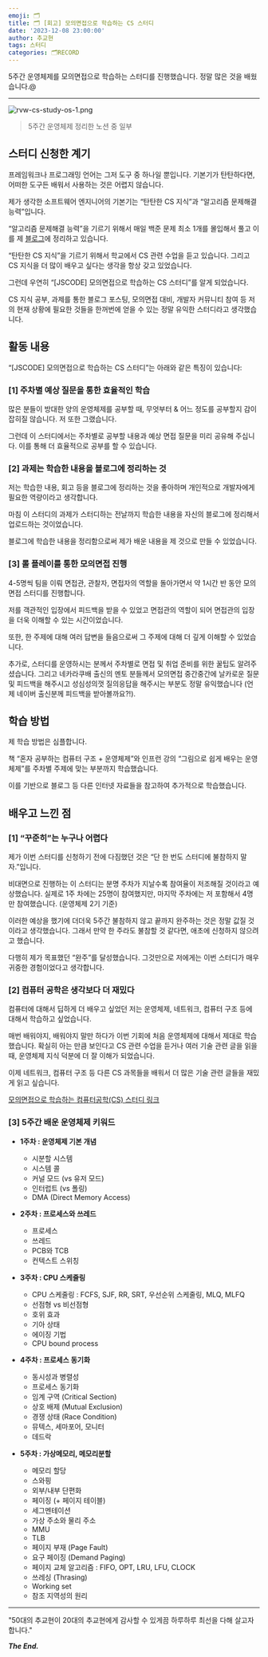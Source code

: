 ```yaml
---
emoji: 🗂️
title: 🗂️ [회고] 모의면접으로 학습하는 CS 스터디
date: '2023-12-08 23:00:00'
author: 추교현
tags: 스터디
categories: 🗂️RECORD
---
```


5주간 운영체제를 모의면접으로 학습하는 스터디를 진행했습니다. 정말 많은 것을 배웠습니다.@

---

![rvw-cs-study-os-1.png](rvw-cs-study-os-1.png)

> 5주간 운영체제 정리한 노션 중 일부

## 스터디 신청한 계기

프레임워크나 프로그래밍 언어는 그저 도구 중 하나일 뿐입니다. 기본기가 탄탄하다면, 어떠한 도구든 배워서 사용하는 것은 어렵지 않습니다.

제가 생각한 소프트웨어 엔지니어의 기본기는 “탄탄한 CS 지식”과 “알고리즘 문제해결 능력”입니다.

“알고리즘 문제해결 능력”을 기르기 위해서 매일 백준 문제 최소 1개를 몰입해서 풀고 이를 제 [블로그](https://scottxchoo.xyz/posts/%F0%9F%95%B9%EF%B8%8FPS)에 정리하고 있습니다.

“탄탄한 CS 지식”을 기르기 위해서 학교에서 CS 관련 수업을 듣고 있습니다. 그리고 CS 지식을 더 많이 배우고 싶다는 생각을 항상 갖고 있었습니다.

그런데 우연히 “[JSCODE] 모의면접으로 학습하는 CS 스터디”를 알게 되었습니다.

CS 지식 공부, 과제를 통한 블로그 포스팅, 모의면접 대비, 개발자 커뮤니티 참여 등 저의 현재 상황에 필요한 것들을 한꺼번에 얻을 수 있는 정말 유익한 스터디라고 생각했습니다.

## 활동 내용

“[JSCODE] 모의면접으로 학습하는 CS 스터디”는 아래와 같은 특징이 있습니다:

### [1] 주차별 예상 질문을 통한 효율적인 학습

많은 분들이 방대한 양의 운영체제를 공부할 때, 무엇부터 & 어느 정도를 공부할지 감이 잡히질 않습니다. 저 또한 그랬습니다.

그런데 이 스터디에서는 주차별로 공부할 내용과 예상 면접 질문을 미리 공유해 주십니다. 이를 통해 더 효율적으로 공부를 할 수 있습니다.

### [2] 과제는 학습한 내용을 블로그에 정리하는 것

저는 학습한 내용, 회고 등을 블로그에 정리하는 것을 좋아하며 개인적으로 개발자에게 필요한 역량이라고 생각합니다.

마침 이 스터디의 과제가 스터디하는 전날까지 학습한 내용을 자신의 블로그에 정리해서 업로드하는 것이었습니다.

블로그에 학습한 내용을 정리함으로써 제가 배운 내용을 제 것으로 만들 수 있었습니다.

### [3] 롤 플레이를 통한 모의면접 진행

4-5명씩 팀을 이뤄 면접관, 관찰자, 면접자의 역할을 돌아가면서 약 1시간 반 동안 모의면접 스터디를 진행합니다.

저를 객관적인 입장에서 피드백을 받을 수 있었고 면접관의 역할이 되어 면접관의 입장을 더욱 이해할 수 있는 시간이었습니다.

또한, 한 주제에 대해 여러 답변을 들음으로써 그 주제에 대해 더 깊게 이해할 수 있었습니다.

추가로, 스터디를 운영하시는 분께서 주차별로 면접 및 취업 준비를 위한 꿀팁도 알려주셨습니다. 그리고 네카라쿠배 출신의 멘토 분들께서 모의면접 중간중간에 날카로운 질문 및 피드백을 해주시고 성심성의껏 질의응답을 해주시는 부분도 정말 유익했습니다 (언제 네이버 출신분께 피드백을 받아볼까요?!).

## 학습 방법

제 학습 방법은 심플합니다.

책 “혼자 공부하는 컴퓨터 구조 + 운영체제”와 인프런 강의 “그림으로 쉽게 배우는 운영체제”를 주차별 주제에 맞는 부분까지 학습했습니다.

이를 기반으로 블로그 등 다른 인터넷 자료들을 참고하여 추가적으로 학습했습니다.

## 배우고 느낀 점

### [1] “꾸준히”는 누구나 어렵다

제가 이번 스터디를 신청하기 전에 다짐했던 것은 “단 한 번도 스터디에 불참하지 말자.”입니다.

비대면으로 진행하는 이 스터디는 분명 주차가 지날수록 참여율이 저조해질 것이라고 예상했습니다. 실제로 1주 차에는 25명이 참여했지만, 마지막 주차에는 저 포함해서 4명만 참여했습니다. (운영체제 2기 기준)

이러한 예상을 했기에 더더욱 5주간 불참하지 않고 끝까지 완주하는 것은 정말 값질 것이라고 생각했습니다. 그래서 만약 한 주라도 불참할 것 같다면, 애초에 신청하지 않으려고 했습니다.

다행히 제가 목표했던 “완주”를 달성했습니다. 그것만으로 저에게는 이번 스터디가 매우 귀중한 경험이었다고 생각합니다.

### [2] 컴퓨터 공학은 생각보다 더 재밌다

컴퓨터에 대해서 딥하게 더 배우고 싶었던 저는 운영체제, 네트워크, 컴퓨터 구조 등에 대해서 학습하고 싶었습니다.

매번 배워야지, 배워야지 말만 하다가 이번 기회에 처음 운영체제에 대해서 제대로 학습했습니다. 확실히 아는 만큼 보인다고 CS 관련 수업을 듣거나 여러 기술 관련 글을 읽을 때, 운영체제 지식 덕분에 더 잘 이해가 되었습니다.

이제 네트워크, 컴퓨터 구조 등 다른 CS 과목들을 배워서 더 많은 기술 관련 글들을 재밌게 읽고 싶습니다.

[모의면접으로 학습하는 컴퓨터공학(CS) 스터디 링크](https://jscode.notion.site/CS-e7a5eef418f24e83842b331803c34458)

### [3] 5주간 배운 운영체제 키워드

- **1주차 : 운영체제 기본 개념**

  - 시분할 시스템
  - 시스템 콜
  - 커널 모드 (vs 유저 모드)
  - 인터럽트 (vs 폴링)
  - DMA (Direct Memory Access)

- **2주차 : 프로세스와 쓰레드**

  - 프로세스
  - 쓰레드
  - PCB와 TCB
  - 컨텍스트 스위칭

- **3주차 : CPU 스케줄링**

  - CPU 스케줄링 : FCFS, SJF, RR, SRT, 우선순위 스케줄링, MLQ, MLFQ
  - 선점형 vs 비선점형
  - 호위 효과
  - 기아 상태
  - 에이징 기법
  - CPU bound process

- **4주차 : 프로세스 동기화**

  - 동시성과 병렬성
  - 프로세스 동기화
  - 임계 구역 (Critical Section)
  - 상호 배제 (Mutual Exclusion)
  - 경쟁 상태 (Race Condition)
  - 뮤텍스, 세마포어, 모니터
  - 데드락

- **5주차 : 가상메모리, 메모리분할**
  - 메모리 할당
  - 스와핑
  - 외부/내부 단편화
  - 페이징 (+ 페이지 테이블)
  - 세그멘테이션
  - 가상 주소와 물리 주소
  - MMU
  - TLB
  - 페이지 부재 (Page Fault)
  - 요구 페이징 (Demand Paging)
  - 페이지 교체 알고리즘 : FIFO, OPT, LRU, LFU, CLOCK
  - 쓰레싱 (Thrasing)
  - Working set
  - 참조 지역성의 원리

---

"50대의 추교현이 20대의 추교현에게 감사할 수 있게끔 하루하루 최선을 다해 살고자 합니다."

**_The End._**
